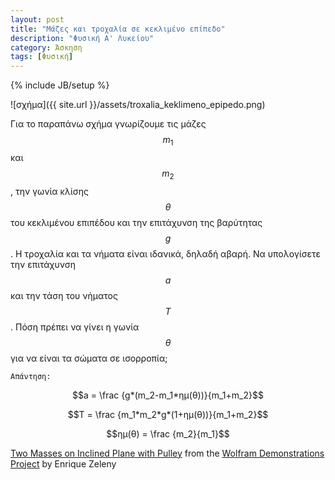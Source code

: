 ```yaml
---
layout: post
title: "Μάζες και τροχαλία σε κεκλιμένο επίπεδο"
description: "Φυσική Α' Λυκείου"
category: Άσκηση
tags: [Φυσική]
---
```

{% include JB/setup %}

![σχήμα]({{ site.url }}/assets/troxalia_keklimeno_epipedo.png) 


Για το παραπάνω σχήμα γνωρίζουμε τις μάζες $$m_1$$ και $$m_2$$, την γωνία κλίσης $$θ$$ του κεκλιμένου επιπέδου και την επιτάχυνση της βαρύτητας $$g$$. Η τροχαλία και τα νήματα είναι ιδανικά, δηλαδή αβαρή. Να υπολογίσετε την επιτάχυνση $$a$$ και την τάση του νήματος $$Τ$$. Πόση πρέπει να γίνει η γωνία $$θ$$ για να είναι τα σώματα σε ισορροπία;



`Απάντηση:`


$$a = \frac {g*(m_2-m_1*ημ(θ))}{m_1+m_2}$$


$$T = \frac {m_1*m_2*g*(1+ημ(θ))}{m_1+m_2}$$


$$ημ(θ) = \frac {m_2}{m_1}$$

<script type='text/javascript' src='http://demonstrations.wolfram.com/javascript/embed.js' ></script><script type='text/javascript'>var demoObj = new DEMOEMBED(); demoObj.run('TwoMassesOnInclinedPlaneWithPulley', '', '477', '587');</script><div id='DEMO_TwoMassesOnInclinedPlaneWithPulley'><a class='demonstrationHyperlink' href='http://demonstrations.wolfram.com/TwoMassesOnInclinedPlaneWithPulley/' target='_blank'>Two Masses on Inclined Plane with Pulley</a> from the <a class='demonstrationHyperlink' href='http://demonstrations.wolfram.com/' target='_blank'>Wolfram Demonstrations Project</a> by Enrique Zeleny</div><br />